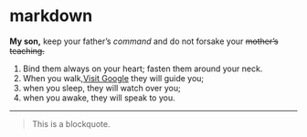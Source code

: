 # markdown
**My son,** keep your father’s *command* and do not forsake your ~~mother’s teaching.~~
1. Bind them always on your heart; fasten them around your neck. 
2. When you walk,[Visit Google](https://www.google.com) they will guide you; 
3. when you sleep, they will watch over you;
4. when you awake, they will speak to you.
---
> This is a blockquote.